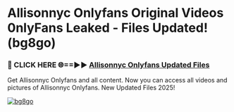 # Allisonnyc Onlyfans Original Videos 0nlyFans Leaked - Files Updated! (bg8go)

<h3>🔴 CLICK HERE 🌐==►► <a href="https://tinyurl.com/2m67pmp6" rel="nofollow">Allisonnyc Onlyfans Updated Files</a></h3>

Get Allisonnyc Onlyfans and all content. Now you can access all videos and pictures of Allisonnyc Onlyfans. New Updated Files 2025!

[![bg8go](https://i.imgur.com/H4QAA4z.gif)](https://tinyurl.com/2m67pmp6)